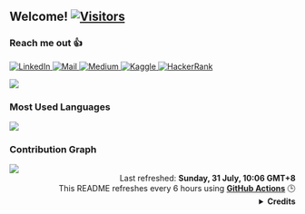 <h2>Welcome! <a href="https://github.com/Efradgalio"> <img src="https://visitor-badge.laobi.icu/badge?page_id=Efradgalio" alt="Visitors"></a></h2>

<!--
[![Typing SVG](https://readme-typing-svg.herokuapp.com?font=Ubuntu&color=DD58C1&multiline=true&lines=Currently+coding+for+fun...;but+also+for+a+better+future!)](https://github.com/DenverCoder1/readme-typing-svg)
-->

<h3>Reach me out 👍</h3>
<p>
<!--
<a href="https://www.instagram.com/efradgalio/">
  <img alt="Instagram" src="https://img.shields.io/badge/Instagram-E4405F?style=for-the-badge&logo=instagram&logoColor=white"/>
</a>
-->
<a href="https://www.linkedin.com/in/efradgalio/">
  <img alt="LinkedIn" src="https://img.shields.io/badge/linkedin%20-%230077B5.svg?&style=for-the-badge&logo=linkedin&logoColor=white"/>
</a>
<a href="mailto:galioefrad@gmail.com">
  <img alt="Mail" src="https://img.shields.io/badge/Gmail-D14836?style=for-the-badge&logo=gmail&logoColor=white"/>
</a>
<a href="https://medium.com/@efradgamer">
  <img alt="Medium" src="https://img.shields.io/badge/Medium-%23000000.svg?style=for-the-badge&logo=Medium&logoColor=white"/>
</a>
<a href="https://www.kaggle.com/efradgamer">
  <img alt="Kaggle" src="https://img.shields.io/badge/Kaggle-20BEFF?style=for-the-badge&logo=Kaggle&logoColor=white"/>
</a>
<a href="https://www.hackerrank.com/efradgamer">
  <img alt="HackerRank" src="https://img.shields.io/badge/-Hackerrank-2EC866?style=for-the-badge&logo=HackerRank&logoColor=white"/>
</a>
<!--
<a href="https://replit.com/@russellsaerang">
  <img alt="Repl.it" src="https://img.shields.io/badge/replit-667881?style=for-the-badge&logo=replit&logoColor=white"/>
</a>
-->
</p>

<p float="left">
  <a href="https://github.com/Efradgalio">
  <img align="center" src="https://github-readme-stats.vercel.app/api?username=Efradgalio&count_private=true&hide_rank=false&show_icons=true&theme=react&include_all_commits=true&title_color=3CA00A&icon_color=3CA00A&custom_title=Efrad's GitHub Stats" />
  <!--
  <img align="center" src="https://github-readme-stats.vercel.app/api/top-langs/?username=Efradgalio&hide=jupyter%20notebook,html&langs_count=10&theme=react&layout=compact&exclude_repo=nusmods,russelldash332.github.io&title_color=dd58c1"/>
  -->
  </a>
</p>

<h3>Most Used Languages </h3>
  <a href="https://github.com/anuraghazra/github-readme-stats"><img src="https://github-readme-stats.vercel.app/api/wakatime?username=Efradgalio&layout=compact&theme=react&title_color=3CA00A&custom_title=My Wakatime Stats"/></a>
<h3>Contribution Graph</h3>
  <a href="https://github.com/ashutosh00710/github-readme-activity-graph"><img src="https://activity-graph.herokuapp.com/graph?username=Efradgalio&custom_title=My%20Contribution%20Graph&theme=react-dark&area=true&line=dd58c1&color=3CA00A"/></a>

<div align="right">
  Last refreshed: <b>Sunday, 31 July, 10:06 GMT+8</b>
  <br>This README refreshes every 6 hours using <b><a href="https://github.com/features/actions">GitHub Actions</a></b> 🕒
  <details>
    <summary>
      <b>Credits</b>
    </summary>
    Dynamic README inspired by <b><i><a href="https://github.com/RussellDash332/RussellDash332">Russel Saerang</a></i></b>
  </details>
</div>
